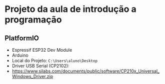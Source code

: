 # Projeto da aula de introdução a programação

## PlatformIO
- Espressif ESP32 Dev Module
- Arduino
- Local do Projeto: ```C:\Users\aluno\Desktop```
- Driver USB Serial (CP2102):
 - https://www.silabs.com/documents/public/software/CP210x_Universal_Windows_Driver.zip